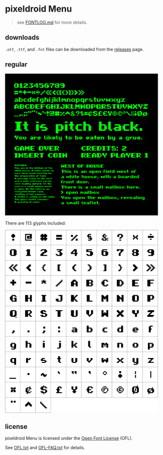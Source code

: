 # pixeldroid Menu

> see [FONTLOG.md][font-log] for more details.


## downloads

`.otf`, `.ttf`, and `.fnt` files can be downloaded from the [releases][releases] page.


## regular

![menu regular font specimen][font-specimen]

There are 113 glyphs included:

![menu regular glyphs][font-glyphs]


## license

pixeldroid Menu is licensed under the [Open Font License][ofl] (OFL).

See [OFL.txt][license] and [OFL-FAQ.txt][license-faq] for details.


[font-log]: FONTLOG.md "Font Log"
[font-glyphs]: docs/glyphs.png "pixeldroid Menu regular glyphs"
[font-specimen]: docs/specimen.png "pixeldroid Menu regular font specimen"
[license]: OFL.txt "Open Font License"
[license-faq]: OFL-FAQ.txt "Frequently Asked Questions about the Open Font License"
[ofl]: http://scripts.sil.org/OFL "more about the Open Font License"
[releases]: https://github.com/pixeldroid/fonts/releases/ "pixeldroid font releases"
